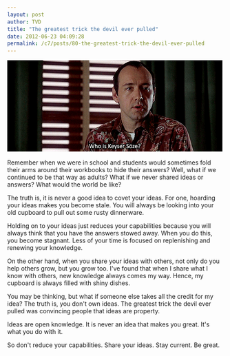 ```yaml
---
layout: post
author: TVD
title: "The greatest trick the devil ever pulled"
date: 2012-06-23 04:09:28
permalink: /c7/posts/80-the-greatest-trick-the-devil-ever-pulled
---
```


![soze](/c7/static/soze.gif)

Remember when we were in school and students would sometimes fold their arms around their workbooks to hide their answers? Well, what if we continued to be that way as adults? What if we never shared ideas or answers? What would the world be like?

The truth is, it is never a good idea to covet your ideas. For one, hoarding your ideas makes you become stale. You will always be looking into your old cupboard to pull out some rusty dinnerware. 

Holding on to your ideas just reduces your capabilities because you will always think that you have the answers stowed away. When you do this, you become stagnant. Less of your time is focused on replenishing and renewing your knowledge. 

On the other hand, when you share your ideas with others, not only do you help others grow, but you grow too. I've found that when I share what I know with others, new knowledge always comes my way. Hence, my cupboard is always filled with shiny dishes. 

You may be thinking, but what if someone else takes all the credit for my idea? The truth is, you don't own ideas. The greatest trick the devil ever pulled was convincing people that ideas are property. 

Ideas are open knowledge. It is never an idea that makes you great. It's what you do with it. 

So don't reduce your capabilities. Share your ideas. Stay current. Be great. 


